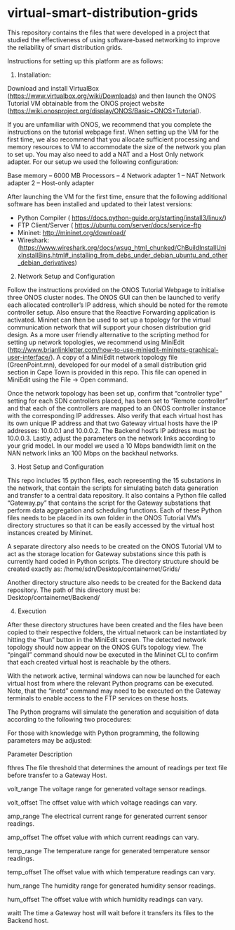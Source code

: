 # virtual-smart-distribution-grids
This repository contains the files that were developed in a project that studied the effectiveness of using software-based networking to improve the reliability of smart distribution grids.


Instructions for setting up this platform are as follows:

1.	Installation:

Download and install VirtualBox (https://www.virtualbox.org/wiki/Downloads) and then launch the ONOS Tutorial VM obtainable from the ONOS project website (https://wiki.onosproject.org/display/ONOS/Basic+ONOS+Tutorial).  

If you are unfamiliar with ONOS, we recommend that you complete the instructions on the tutorial webpage first. When setting up the VM for the first time, we also recommend that you allocate sufficient processing and memory resources to VM to accommodate the size of the network you plan to set up. You may also need to add a NAT and a Host Only network adapter. For our setup we used the following configuration:

Base memory – 6000 MB
Processors – 4
Network adapter 1 – NAT
Network adapter 2 – Host-only adapter

After launching the VM for the first time, ensure that the following additional software has been installed and updated to their latest versions:

-	Python Compiler ( https://docs.python-guide.org/starting/install3/linux/)
-	FTP Client/Server ( https://ubuntu.com/server/docs/service-ftp
-	Mininet: http://mininet.org/download/
-	Wireshark:  (https://www.wireshark.org/docs/wsug_html_chunked/ChBuildInstallUnixInstallBins.html#_installing_from_debs_under_debian_ubuntu_and_other_debian_derivatives)

2.	Network Setup and Configuration

Follow the instructions provided on the ONOS Tutorial Webpage to initialise three ONOS cluster nodes. The ONOS GUI can then be launched to verify each allocated controller’s IP address, which should be noted for the remote controller setup. Also ensure that the Reactive Forwarding application is activated.
Mininet can then be used to set up a topology for the virtual communication network that will support your chosen distribution grid design. As a more user friendly alternative to the scripting method for setting up network topologies, we recommend using MiniEdit (http://www.brianlinkletter.com/how-to-use-miniedit-mininets-graphical-user-interface/).
A copy of a MiniEdit network topology file (GreenPoint.mn), developed for our model of a small distribution grid section in Cape Town is provided in this repo. This file can opened in MiniEdit using the File -> Open command. 

Once the network topology has been set up, confirm that “controller type” setting for each SDN controllers placed, has been set to “Remote controller” and that each of the controllers are mapped to an ONOS controller instance with the corresponding IP addresses. Also verify that each virtual host has its own unique IP address and that two Gateway virtual hosts have the IP addresses: 10.0.0.1 and 10.0.0.2. The Backend host’s IP address must be 10.0.0.3. Lastly, adjust the parameters on the network links according to your grid model. In our model we used a 10 Mbps bandwidth limit on the NAN network links an 100 Mbps on the backhaul networks.

3.	Host Setup and Configuration

This repo includes 15 python files, each representing the 15 substations in the network, that contain the scripts for simulating batch data generation and transfer to a central data repository. It also contains a Python file called “Gateway.py” that contains the script for the Gateway substations that perform data aggregation and scheduling functions. Each of these Python files needs to be placed in its own folder in the ONOS Tutorial VM’s directory structures so that it can be easily accessed by the virtual host instances created by Mininet. 

A separate directory also needs to be created on the ONOS Tutorial VM to act as the storage location for Gateway substations since this path is currently hard coded in Python scripts.  The directory structure should be created exactly as: /home/sdn/Desktop/containernet/Grids/

Another directory structure also needs to be created for the Backend data repository. The path of this directory must be:  Desktop/containernet/Backend/

4.	Execution

After these directory structures have been created and the files have been copied to their respective folders, the virtual network can be instantiated by hitting the “Run” button in the MiniEdit screen. The detected network topology should now appear on the ONOS GUI’s topology view. The “pingall” command should now be executed in the Mininet CLI to confirm that each created virtual host is reachable by the others.

With the network active, terminal windows can now be launched for each virtual host from where the relevant Python programs can be executed.  Note, that the “inetd” command may need to be executed on the Gateway terminals to enable access to the FTP services on these hosts.

The Python programs will simulate the generation and acquisition of data according to the following two procedures:
 
For those with knowledge with Python programming, the following parameters may be adjusted:

Parameter	Description

fthres	The file threshold that determines the amount of readings per text file before transfer to a Gateway Host.

volt_range	The voltage range for generated voltage sensor readings.

volt_offset	The offset value with which voltage readings can vary. 

amp_range	The electrical current range for generated current sensor readings.

amp_offset	The offset value with which current readings can vary. 

temp_range	The temperature range for generated temperature sensor readings.

temp_offset	The offset value with which temperature readings can vary. 

hum_range	The humidity range for generated humidity sensor readings.

hum_offset	The offset value with which humidity readings can vary. 

waitt	The time a Gateway host will wait before it transfers its files to the Backend host.

 



